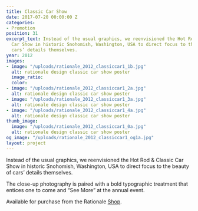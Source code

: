 ```yaml
---
title: Classic Car Show
date: 2017-07-20 00:00:00 Z
categories:
- Promotion
position: 31
excerpt_text: Instead of the usual graphics, we reenvisioned the Hot Rod & Classic
  Car Show in historic Snohomish, Washington, USA to direct focus to the beauty of
  cars’ details themselves.
year: 2012
images:
- image: "/uploads/rationale_2012_classiccar1_1b.jpg"
  alt: rationale design classic car show poster
  image_ratio: 
  color: 
- image: "/uploads/rationale_2012_classiccar1_2a.jpg"
  alt: rationale design classic car show poster
- image: "/uploads/rationale_2012_classiccar1_3a.jpg"
  alt: rationale design classic car show poster
- image: "/uploads/rationale_2012_classiccar1_4a.jpg"
  alt: rationale design classic car show poster
thumb_image:
  image: "/uploads/rationale_2012_classiccar1_0a.jpg"
  alt: rationale design classic car show poster
og_image: "/uploads/rationale_2012_classiccar1_og1a.jpg"
layout: project
---
```


Instead of the usual graphics, we reenvisioned the Hot Rod & Classic Car Show in historic Snohomish, Washington, USA to direct focus to the beauty of cars’ details themselves.

The close-up photography is paired with a bold typographic treatment that entices one to come and “See More” at the annual event.

Available for purchase from the Rationale [Shop](https://rationale-design.com/shop/classic-car-show-poster/).